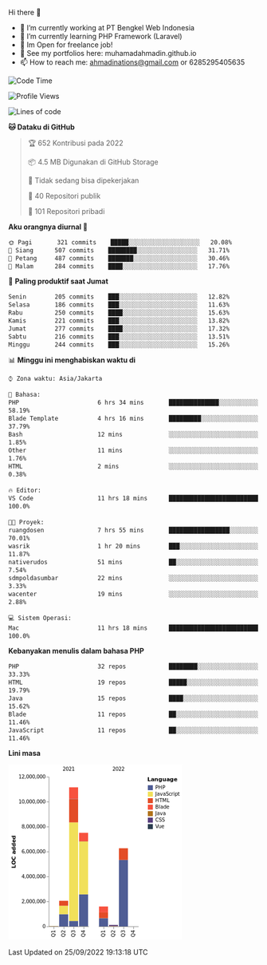 Hi there 👋

- 🔭 I’m currently working at PT Bengkel Web Indonesia
- 🌱 I’m currently learning PHP Framework (Laravel)
- 📂 Im Open for freelance job!
- 🧷 See my portfolios here: muhamadahmadin.github.io
- 📫 How to reach me: ahmadinations@gmail.com or 6285295405635


<!--START_SECTION:waka-->
![Code Time](http://img.shields.io/badge/Code%20Time-1%2C161%20hrs%2011%20mins-blue)

![Profile Views](http://img.shields.io/badge/Profil%20dilihat-0-blue)

![Lines of code](https://img.shields.io/badge/Sejak%20Hello%20World%20aku%20telah%20menulis-29%20Million%20baris%20kode-blue)

**🐱 Dataku di GitHub** 

> 🏆 652 Kontribusi pada 2022
 > 
> 📦 4.5 MB Digunakan di GitHub Storage 
 > 
> 🚫 Tidak sedang bisa dipekerjakan
 > 
> 📜 40 Repositori publik 
 > 
> 🔑 101 Repositori pribadi  
 > 
**Aku orangnya diurnal 🐤** 

```text
🌞 Pagi       321 commits    █████░░░░░░░░░░░░░░░░░░░░   20.08% 
🌆 Siang      507 commits    ████████░░░░░░░░░░░░░░░░░   31.71% 
🌃 Petang     487 commits    ███████░░░░░░░░░░░░░░░░░░   30.46% 
🌙 Malam      284 commits    ████░░░░░░░░░░░░░░░░░░░░░   17.76%

```
📅 **Paling produktif saat Jumat** 

```text
Senin        205 commits    ███░░░░░░░░░░░░░░░░░░░░░░   12.82% 
Selasa       186 commits    ███░░░░░░░░░░░░░░░░░░░░░░   11.63% 
Rabu         250 commits    ████░░░░░░░░░░░░░░░░░░░░░   15.63% 
Kamis        221 commits    ███░░░░░░░░░░░░░░░░░░░░░░   13.82% 
Jumat        277 commits    ████░░░░░░░░░░░░░░░░░░░░░   17.32% 
Sabtu        216 commits    ███░░░░░░░░░░░░░░░░░░░░░░   13.51% 
Minggu       244 commits    ███░░░░░░░░░░░░░░░░░░░░░░   15.26%

```


📊 **Minggu ini menghabiskan waktu di** 

```text
⌚︎ Zona waktu: Asia/Jakarta

💬 Bahasa: 
PHP                      6 hrs 34 mins       ██████████████░░░░░░░░░░░   58.19% 
Blade Template           4 hrs 16 mins       █████████░░░░░░░░░░░░░░░░   37.79% 
Bash                     12 mins             ░░░░░░░░░░░░░░░░░░░░░░░░░   1.85% 
Other                    11 mins             ░░░░░░░░░░░░░░░░░░░░░░░░░   1.76% 
HTML                     2 mins              ░░░░░░░░░░░░░░░░░░░░░░░░░   0.38%

🔥 Editor: 
VS Code                  11 hrs 18 mins      █████████████████████████   100.0%

🐱‍💻 Proyek: 
ruangdosen               7 hrs 55 mins       █████████████████░░░░░░░░   70.01% 
wasrik                   1 hr 20 mins        ███░░░░░░░░░░░░░░░░░░░░░░   11.87% 
nativerudos              51 mins             ██░░░░░░░░░░░░░░░░░░░░░░░   7.54% 
sdmpoldasumbar           22 mins             ░░░░░░░░░░░░░░░░░░░░░░░░░   3.33% 
wacenter                 19 mins             ░░░░░░░░░░░░░░░░░░░░░░░░░   2.88%

💻 Sistem Operasi: 
Mac                      11 hrs 18 mins      █████████████████████████   100.0%

```

**Kebanyakan menulis dalam bahasa PHP** 

```text
PHP                      32 repos            ████████░░░░░░░░░░░░░░░░░   33.33% 
HTML                     19 repos            █████░░░░░░░░░░░░░░░░░░░░   19.79% 
Java                     15 repos            ████░░░░░░░░░░░░░░░░░░░░░   15.62% 
Blade                    11 repos            ██░░░░░░░░░░░░░░░░░░░░░░░   11.46% 
JavaScript               11 repos            ██░░░░░░░░░░░░░░░░░░░░░░░   11.46%

```


**Lini masa**

![Chart not found](https://raw.githubusercontent.com/MuhamadAhmadin/MuhamadAhmadin/master/charts/bar_graph.png) 


 Last Updated on 25/09/2022 19:13:18 UTC
<!--END_SECTION:waka-->
